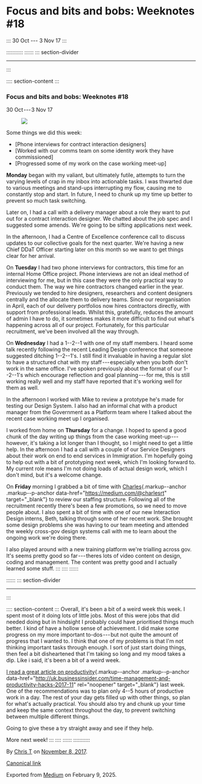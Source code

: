 <div>

# Focus and bits and bobs: Weeknotes #18 

</div>

::: 
30 Oct --- 3 Nov 17
:::

::::::::::: 
:::::: 
::: section-divider

------------------------------------------------------------------------
:::

:::: section-content
::: 
### Focus and bits and bobs: Weeknotes #18 

30 Oct --- 3 Nov 17

<figure id="41c4" class="graf graf--figure graf-after--p">
<img
src="https://cdn-images-1.medium.com/max/800/1*kNkkTERU0Jj-d1MyiOXQ6Q.gif"
class="graf-image" data-image-id="1*kNkkTERU0Jj-d1MyiOXQ6Q.gif"
data-width="500" data-height="281" />
</figure>

Some things we did this week:

-   [Phone interviews for contract interaction designers]
-   [Worked with our comms team on some identity work they have
    commissioned]
-   [Progressed some of my work on the case working meet-up]

**Monday** began with my valiant, but ultimately futile, attempts to
turn the varying levels of crap in my inbox into actionable tasks. I was
thwarted due to various meetings and stand-ups interrupting my flow,
causing me to constantly stop and start. In future, I need to chunk up
my time up better to prevent so much task switching.

Later on, I had a call with a delivery manager about a role they want to
put out for a contract interaction designer. We chatted about the job
spec and I suggested some amends. We're going to be sifting applications
next week.

In the afternoon, I had a Centre of Excellence conference call to
discuss updates to our collective goals for the next quarter. We're
having a new Chief DDaT Officer starting later on this month so we want
to get things clear for her arrival.

On **Tuesday** I had two phone interviews for contractors, this time for
an internal Home Office project. Phone interviews are not an ideal
method of interviewing for me, but in this case they were the only
practical way to conduct them. The way we hire contractors changed
earlier in the year. Previously we tended to hire designers, researchers
and content designers centrally and the allocate them to delivery teams.
Since our reorganisation in April, each of our delivery portfolios now
hires contractors directly, with support from professional leads. Whilst
this, gratefully, reduces the amount of admin I have to do, it sometimes
makes it more difficult to find out what's happening across all of our
project. Fortunately, for this particular recruitment, we've been
involved all the way through.

On **Wednesday** I had a 1--2--1 with one of my staff members. I heard
some talk recently following the recent Leading Design conference that
someone suggested ditching 1--2--1's. I still find it invaluable in
having a regular slot to have a structured chat with my
staff --- especially when you both don't work in the same office. I've
spoken previously about the format of our 1--2--1's which encourage
reflection and goal planning --- for me, this is still working really
well and my staff have reported that it's working well for them as well.

In the afternoon I worked with Mike to review a prototype he's made for
testing our Design System. I also had an informal chat with a product
manager from the Government as a Platform team where I talked about the
recent case working meet up I organised.

I worked from home on **Thursday** for a change. I hoped to spend a good
chunk of the day writing up things from the case working
meet-up --- however, it's taking a lot longer than I thought, so I might
need to get a little help. In the afternoon I had a call with a couple
of our Service Designers about their work on end to end services in
Immigration. I'm hopefully going to help out with a bit of prototyping
next week, which I'm looking forward to. My current role means I'm not
doing loads of actual design work, which I don't mind, but it's a
welcome change.

On **Friday** morning I grabbed a bit of time with
[Charles](https://medium.com/@charlesrt){.markup--anchor
.markup--p-anchor data-href="https://medium.com/@charlesrt"
target="_blank"} to review our staffing structure. Following all of the
recruitment recently there's been a few promotions, so we need to move
people about. I also spent a bit of time with one of our new Interaction
Design interns, Beth, talking through some of her recent work. She
brought some design problems she was having to our team meeting and
attended the weekly cross-gov design systems call with me to learn about
the ongoing work we're doing there.

I also played around with a new training platform we're trialling across
gov. It's seems pretty good so far --- theres lots of video content on
design, coding and management. The content was pretty good and I
actually learned some stuff.
:::
::::
::::::

:::::: 
::: section-divider

------------------------------------------------------------------------
:::

:::: section-content
::: 
Overall, it's been a bit of a weird week this week. I spent most of it
doing lots of little jobs. Most of this were jobs that did needed doing
but in hindsight I probably could have prioritised things much better. I
kind of have a hollow sense of achievement. I did make some progress on
my more important to-dos --- but not quite the amount of progress that I
wanted to. I think that one of my problems is that I'm not thinking
important tasks through enough. I sort of just start doing things, then
feel a bit disheartened that I'm taking so long and my mood takes a dip.
Like i said, it's been a bit of a weird week.

[I read a great article on
productivity](http://uk.businessinsider.com/time-management-and-productivity-hacks-2017-11){.markup--anchor
.markup--p-anchor
data-href="http://uk.businessinsider.com/time-management-and-productivity-hacks-2017-11"
rel="noopener" target="_blank"} last week. One of the recommendations
was to plan only 4--5 hours of productive work in a day. The rest of
your day gets filled up with other things, so plan for what's actually
practical. You should also try and chunk up your time and keep the same
context throughout the day, to prevent switching between multiple
different things.

Going to give these a try straight away and see if they help.

More next week!
:::
::::
::::::
:::::::::::

By [Chris T](https://medium.com/@ctdesign) on
[November 8, 2017](https://medium.com/p/14bb6efaf69a).

[Canonical
link](https://medium.com/@ctdesign/focus-and-bits-and-bobs-weeknotes-18-14bb6efaf69a)

Exported from [Medium](https://medium.com) on February 9, 2025.
